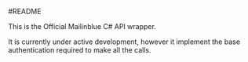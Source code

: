 #README

This is the Official Mailinblue C# API wrapper. 

It is currently under active development, however it implement the base authentication required to make all the calls.